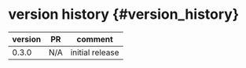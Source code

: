 version history                 {#version_history}
============

 version            |  PR                                                  | comment
 ------------------ | ---------------------------------------------------- | ---------------------------------------------------
 0.3.0              |  N/A                                                 | initial release